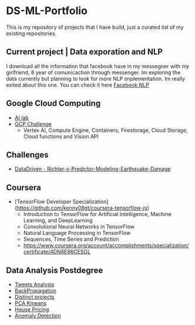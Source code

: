 # DS-ML-Portfolio
This is my repository of projects that I have build, just a curated list of my existing repositories.

## Current project | Data exporation and NLP
I download all the information that facebook have in my messegner with my girlfriend, 8 year of comunicaction through messenger. Im exploring the data currently but planning to look for more NLP implementation. Im really exited about this one. You can check it here [Facebook NLP](https://github.com/kenny08gt/NLP-FB-messenger/blob/master/Notebook.ipynb)

## Google Cloud Computing
* [AI lab](https://github.com/kenny08gt/AI-Platform-Qwik-Start/blob/master/ai_platform_qwik_start.ipynb)
* [GCP Challenge](https://github.com/kenny08gt/GCP-photos-AI)
  * Vertex AI, Compute Engine, Containers, Firestorage, Cloud Storage, Cloud functions and Vision API

## Challenges 
* [DataDriven - Richter-s-Predictor-Modeling-Earthquake-Damage](https://github.com/kenny08gt/Richter-s-Predictor-Modeling-Earthquake-Damage-DS/blob/main/Richter's_Predictor_Modeling_Earthquake_Damage.ipynb)

## Coursera
* [TensorFlow Developer Specialization] (https://github.com/kenny08gt/coursera-tensorflow-js)
  * Introduction to TensorFlow for Artificial Intelligence, Machine Learning, and DeepLearning
  * Convolutional Neural Networks in TensorFlow
  * Natural Language Processing in TensorFlow
  * Sequences, Time Series and Prediction
  * https://www.coursera.org/account/accomplishments/specialization/certificate/4DN6E86CESGL 

## Data Analysis Postdegree
* [Tweets Analysis](https://github.com/kenny08gt/text-mining-tweets/blob/master/lab2_19000590.ipynb)
* [BackPropagation](https://github.com/kenny08gt/backpropagation-numpy/blob/master/backpropagation.ipynb)
* [Distinct projects](https://github.com/kenny08gt/proyecto_statistical_learning2)
* [PCA Kmeans](https://github.com/kenny08gt/pca-kmeans-dogs/blob/master/Ejercicio_PCA_K-means.ipynb)
* [House Pricing](https://github.com/kenny08gt/proyecto-ds-python/blob/master/proyecto.ipynb)
* [Anomaly Detection](https://github.com/kenny08gt/Anomaly-detection-statistical-learning-2/blob/master/tarea_anomalias.ipynb)
